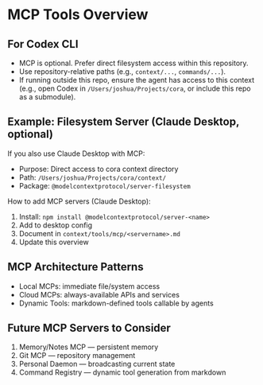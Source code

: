 # MCP Tools Overview

## For Codex CLI

- MCP is optional. Prefer direct filesystem access within this repository.
- Use repository-relative paths (e.g., `context/...`, `commands/...`).
- If running outside this repo, ensure the agent has access to this context (e.g., open Codex in `/Users/joshua/Projects/cora`, or include this repo as a submodule).

## Example: Filesystem Server (Claude Desktop, optional)

If you also use Claude Desktop with MCP:
- Purpose: Direct access to cora context directory
- Path: `/Users/joshua/Projects/cora/context/`
- Package: `@modelcontextprotocol/server-filesystem`

How to add MCP servers (Claude Desktop):
1. Install: `npm install @modelcontextprotocol/server-<name>`
2. Add to desktop config
3. Document in `context/tools/mcp/<servername>.md`
4. Update this overview

## MCP Architecture Patterns

- Local MCPs: immediate file/system access
- Cloud MCPs: always-available APIs and services
- Dynamic Tools: markdown-defined tools callable by agents

## Future MCP Servers to Consider

1. Memory/Notes MCP — persistent memory
2. Git MCP — repository management
3. Personal Daemon — broadcasting current state
4. Command Registry — dynamic tool generation from markdown
